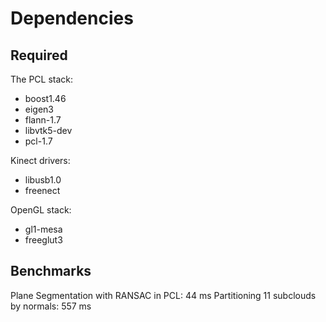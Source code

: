 Dependencies
============

Required
--------

The PCL stack:

- boost1.46
- eigen3
- flann-1.7
- libvtk5-dev
- pcl-1.7

Kinect drivers:

- libusb1.0
- freenect

OpenGL stack:

- gl1-mesa
- freeglut3

Benchmarks
----------

Plane Segmentation with RANSAC in PCL: 44 ms
Partitioning 11 subclouds by normals: 557 ms 
